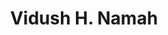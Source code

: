 ---
title: Vidush H. Namah
description: With a blend of creativity and precision, I craft digital solutions that bridge the gap between imagination and reality. Away from my screens, photography is my escape — a way to freeze time, evoke emotions, and tell stories.

image: /images/avatar.png

widgets:
   browse: true
   author: true

menu:
   main:
      weight: -100
      name: Home
      params:
         icon: house.svg
---